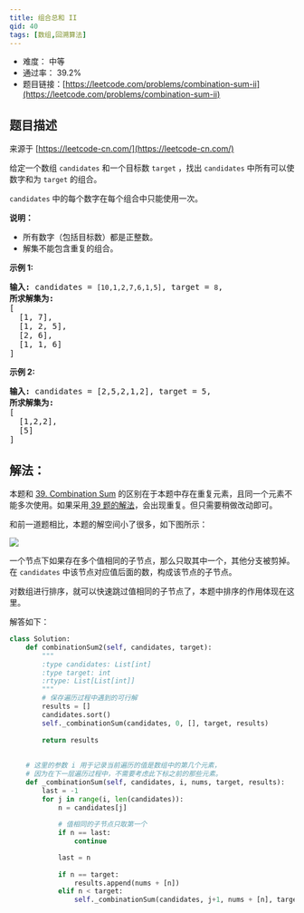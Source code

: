 ```yaml
---
title: 组合总和 II
qid: 40
tags: [数组,回溯算法]
---
```



- 难度： 中等
- 通过率： 39.2%
- 题目链接：[https://leetcode.com/problems/combination-sum-ii](https://leetcode.com/problems/combination-sum-ii)


## 题目描述

来源于 [https://leetcode-cn.com/](https://leetcode-cn.com/)

<p>给定一个数组&nbsp;<code>candidates</code>&nbsp;和一个目标数&nbsp;<code>target</code>&nbsp;，找出&nbsp;<code>candidates</code>&nbsp;中所有可以使数字和为&nbsp;<code>target</code>&nbsp;的组合。</p>

<p><code>candidates</code>&nbsp;中的每个数字在每个组合中只能使用一次。</p>

<p><strong>说明：</strong></p>

<ul>
	<li>所有数字（包括目标数）都是正整数。</li>
	<li>解集不能包含重复的组合。&nbsp;</li>
</ul>

<p><strong>示例&nbsp;1:</strong></p>

<pre><strong>输入:</strong> candidates =&nbsp;<code>[10,1,2,7,6,1,5]</code>, target =&nbsp;<code>8</code>,
<strong>所求解集为:</strong>
[
  [1, 7],
  [1, 2, 5],
  [2, 6],
  [1, 1, 6]
]
</pre>

<p><strong>示例&nbsp;2:</strong></p>

<pre><strong>输入:</strong> candidates =&nbsp;[2,5,2,1,2], target =&nbsp;5,
<strong>所求解集为:</strong>
[
&nbsp; [1,2,2],
&nbsp; [5]
]</pre>


## 解法：

本题和 [39. Combination Sum](./039-combination-sum.md) 的区别在于本题中存在重复元素，且同一个元素不能多次使用。如果采用[ 39 题的解法](./039-combination-sum.md)，会出现重复。但只需要稍做改动即可。

和前一道题相比，本题的解空间小了很多，如下图所示：

![](../images/40.jpg)

一个节点下如果存在多个值相同的子节点，那么只取其中一个，其他分支被剪掉。在 `candidates` 中该节点对应值后面的数，构成该节点的子节点。

对数组进行排序，就可以快速跳过值相同的子节点了，本题中排序的作用体现在这里。

解答如下：

```python
class Solution:
    def combinationSum2(self, candidates, target):
        """
        :type candidates: List[int]
        :type target: int
        :rtype: List[List[int]]
        """
        # 保存遍历过程中遇到的可行解
        results = []
        candidates.sort()
        self._combinationSum(candidates, 0, [], target, results)
        
        return results
        
    
    # 这里的参数 i 用于记录当前遍历的值是数组中的第几个元素，
    # 因为在下一层遍历过程中，不需要考虑此下标之前的那些元素。
    def _combinationSum(self, candidates, i, nums, target, results):
        last = -1
        for j in range(i, len(candidates)):
            n = candidates[j]
            
            # 值相同的子节点只取第一个
            if n == last:
                continue

            last = n
            
            if n == target:
                results.append(nums + [n])
            elif n < target:
                self._combinationSum(candidates, j+1, nums + [n], target - n, results)
```